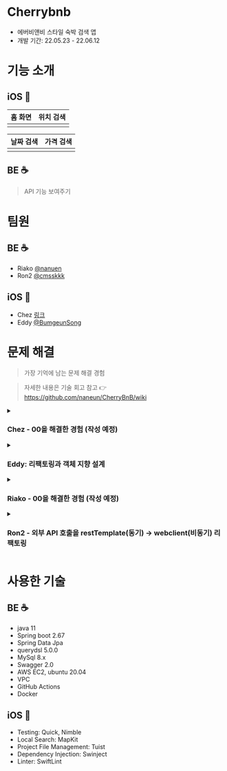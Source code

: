 # Cherrybnb
- 에버비앤비 스타일 숙박 검색 앱
- 개발 기간: 22.05.23 - 22.06.12


# 기능 소개

## iOS 


|    홈 화면   |   위치 검색    |
| :--------: | :----------: |
|            |              |

|   날짜 검색   |   가격 검색    |
| :--------: | :----------: |
|            |              |


## BE ☕

> API 기능 보여주기


# 팀원

## BE ☕
- Riako [@nanuen](https://github.com/naneun)
- Ron2 [@cmsskkk](https://github.com/cmsskkk)

## iOS 
- Chez [링크]()
- Eddy [@BumgeunSong](https://github.com/BumgeunSong)


# 문제 해결
> 가장 기억에 남는 문제 해결 경험

> 자세한 내용은 기술 회고 참고 👉 https://github.com/naneun/CherryBnB/wiki

<details>
<summary> 
<h3>Chez - 00을 해결한 경험 (작성 예정)</h3>
</summary>

- 어떻게 만드는 게 목표였는지,
- 어떤 문제가 있었는지,
- 문제를 해결하기 위해 어떤 시도를 했는지,
- 어떻게 해결했는지.
</details>

<details>
<summary> 
<h3>Eddy: 리팩토링과 객체 지향 설계</h3>
</summary>

* 이번 프로젝트의 중점 학습 목표는, 리팩토링과 객체 지향 설계였다.
	* 전체 개발 시간의 50% 이상을 리팩토링에 사용한 것 같다. 객체의 역할을 의미있게 나누기 위해서 이렇게도 바꿔보고, 저렇게도 바꿔보고 다양한 시도를 했다. 
	* 커스텀 캘린더 기능 구현과 Quick을 이용한 단위 테스트도 있었지만, 그 중에서도 거대 뷰 컨트롤러를 해체하고 의존성을 역전시켜 결합도를 낮춘 것이 기억에 남는다.

* 문제 1: 초기에는 위치 검색과 관련된 **모든 역할이 `LocationSearchViewController`에 몰려 있었다.**
	* 이 ViewController의 관심사를 분리해주기 위해 다음과 같은 것들을 시도했다.
	* `CollectionView`의 `DataSource`, `Delegate`를 별도의 객체로 분리했다.
	* 데이터 페칭 로직을 모델로 분리했다.
	* 분리된 객체 간의 데이터 흐름을 일관성있게 만들기 위해 Closure, Delegate의 사용 기준을 세웠다.
	* 상위 컨트롤러와 하위 컨트롤러가 모두 추상 타입에 의존하도록 의존성 역전시켰다. Swinject 라이브러리의 `DIContainer`를 사용해서 의존성을 주입했다.

* 문제 2: **Delegate를 분리**했을 때 오히려 결합도가 높아지고 실행 흐름이 복잡해지는 문제가 있었다.
	* `Delegate`가 `DataSource`나 상위 `ViewController`의 인스턴스 변수를 많이 참조하기 때문이었다. 
  * 무조건적인 분리보다 `DataSource`와 상위 `ViewController` 중 하나에 합치는 것이 낫다고 판단했다. 
  * **상황에 따라 적절한 응집도와 결합도를 만드는 방법은 달라질 수 있다**는 것을 배웠다.

* 문제 3: 구조가 복잡해지면서, **가독성 좋은 코드**를 만드는데 노력이 많이 필요했다.
	* 객체를 분리하고, 관계를 추상화하다보면 자연스럽게 구조가 복잡해진다.
	* 위치 검색 기능 하나만 봐도, `ViewController` 1개, 화면 UI 요소 3개, 하위 컨트롤러 3개, 데이터 페칭 모델 3개, 각 의존성을 추상화하는 프로토콜 6개 등 많은 부품들이 존재하게 되었다.
	* 별도의 조치를 취하지 않으면, 코드의 실행 흐름 파악은 어려워지고 가독성은 낮아진다.
	* 최대한 **클린 코드** 원칙을 적용하고자 노력했다.
	* 일관성 있는 커뮤니케이션 패턴을 사용했다. 함수를 별도로 추출해 작게 쪼갰다. 
	* 타입에 alias를 붙여주거나, 작게 쪼갠 함수와 객체의 네이밍을 통일했다.
  * 훨씬 더 이해하기 쉽고, 단순한 코드로 바꿀 수 있었다.
</details>

<details>
<summary> 
<h3>Riako - 00을 해결한 경험 (작성 예정)</h3>
</summary>

- 어떻게 만드는 게 목표였는지,
- 어떤 문제가 있었는지,
- 문제를 해결하기 위해 어떤 시도를 했는지,
- 어떻게 해결했는지.
</details>

<details>
<summary> 
<h3>Ron2 - 외부 API 호출을 restTemplate(동기) -> webclient(비동기) 리팩토링</h3>
</summary>
- [RestTemplate에서 WebClient로 리팩토링해보기](https://velog.io/@cmsskkk/RestTemplate-WebClient-refactoring)
</details>

# 사용한 기술

## BE ☕

- java 11
- Spring boot 2.67
- Spring Data Jpa
- querydsl 5.0.0
- MySql 8.x
- Swagger 2.0
- AWS EC2, ubuntu 20.04
- VPC 
- GitHub Actions
- Docker

## iOS 
- Testing: Quick, Nimble
- Local Search: MapKit
- Project File Management: Tuist
- Dependency Injection: Swinject
- Linter: SwiftLint
